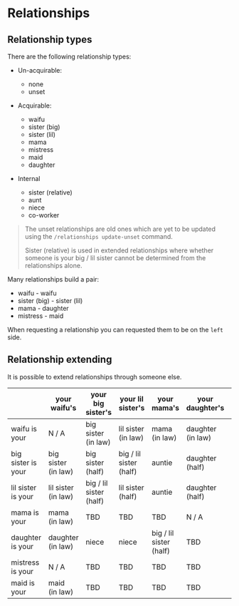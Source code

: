 # Relationships


## Relationship types

There are the following relationship types:
- Un-acquirable:
    - none
    - unset

- Acquirable:
    - waifu
    - sister (big)
    - sister (lil)
    - mama
    - mistress
    - maid
    - daughter

- Internal
    - sister (relative)
    - aunt
    - niece
    - co-worker

> The unset relationships are old ones which are yet to be updated using the `/relationships update-unset` command.
>
> Sister (relative) is used in extended relationships where whether someone is your big / lil sister cannot be
> determined from the relationships alone.

Many relationships build a pair:
- waifu - waifu
- sister (big) - sister (lil)
- mama - daughter
- mistress - maid

When requesting a relationship you can requested them to be on the `left` side.

## Relationship extending

It is possible to extend relationships through someone else.

|                       | your waifu's              | your big sister's             | your lil sister's             | your mama's                   | your daughter's       | your mistress'        | your maid's   |
|-----------------------|---------------------------|-------------------------------|-------------------------------|-------------------------------|-----------------------|-----------------------|---------------|
| waifu is your         | N / A                     | big sister<br>(in law)        | lil sister<br>(in law)        | mama<br>(in law)              | daughter<br>(in law) | mistress<br>(in law)  | N / A         |
| big sister is your    | big sister<br>(in law)    | big sister<br>(half)          | big / lil sister<br>(half)    | auntie                        | daughter<br>(half)    | TBD                   | TBD           |
| lil sister is your    | lil sister<br>(in law)    | big / lil sister<br>(half)    | lil sister<br>(half)          | auntie                        | daughter<br>(half)    | TBD                   | TBD           |
| mama is your          | mama<br>(in law)          | TBD                           | TBD                           | TBD                           | N / A                 | TBD                   | TBD           |
| daughter is your      | daughter<br>(in law)      | niece                         | niece                         | big / lil sister<br>(half)    | TBD                   | TBD                   | TBD           |
| mistress is your      | N / A                     | TBD                           | TBD                           | TBD                           | TBD                   | TBD                   | N / A         |
| maid is your          | maid<br>(in law)          | TBD                           | TBD                           | TBD                           | TBD                   | co-worker             | TBD           |
